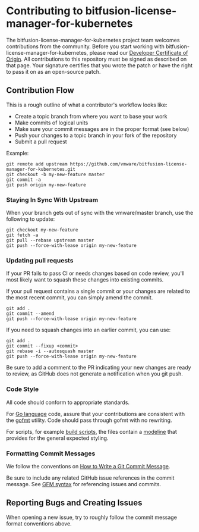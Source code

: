 # Contributing to bitfusion-license-manager-for-kubernetes

The bitfusion-license-manager-for-kubernetes project team welcomes
contributions from the community. Before you start working with
bitfusion-license-manager-for-kubernetes, please read our [Developer
Certificate of Origin](https://cla.vmware.com/dco). All contributions to this
repository must be signed as described on that page. Your signature certifies
that you wrote the patch or have the right to pass it on as an open-source
patch.

## Contribution Flow

This is a rough outline of what a contributor's workflow looks like:

- Create a topic branch from where you want to base your work
- Make commits of logical units
- Make sure your commit messages are in the proper format (see below)
- Push your changes to a topic branch in your fork of the repository
- Submit a pull request

Example:

``` shell
git remote add upstream https://github.com/vmware/bitfusion-license-manager-for-kubernetes.git
git checkout -b my-new-feature master
git commit -a
git push origin my-new-feature
```

### Staying In Sync With Upstream

When your branch gets out of sync with the vmware/master branch, use the
following to update:

``` shell
git checkout my-new-feature
git fetch -a
git pull --rebase upstream master
git push --force-with-lease origin my-new-feature
```

### Updating pull requests

If your PR fails to pass CI or needs changes based on code review, you'll most
likely want to squash these changes into existing commits.

If your pull request contains a single commit or your changes are related to
the most recent commit, you can simply amend the commit.

``` shell
git add .
git commit --amend
git push --force-with-lease origin my-new-feature
```

If you need to squash changes into an earlier commit, you can use:

``` shell
git add .
git commit --fixup <commit>
git rebase -i --autosquash master
git push --force-with-lease origin my-new-feature
```

Be sure to add a comment to the PR indicating your new changes are ready to
review, as GitHub does not generate a notification when you git push.

### Code Style

All code should conform to appropriate standards.

For [Go language](https://golang.org) code, assure that your contributions are
consistent with the [gofmt](https://golang.org/cmd/gofmt/) utility. Code should
pass through gofmt with no rewriting.

For scripts, for example [build scripts](build/docker/token/build.sh), the
files contain a [modeline](https://vim.fandom.com/wiki/Modeline_magic) that
provides for the general expected styling.

### Formatting Commit Messages

We follow the conventions on [How to Write a Git Commit
Message](http://chris.beams.io/posts/git-commit/).

Be sure to include any related GitHub issue references in the commit message.
See [GFM
syntax](https://guides.github.com/features/mastering-markdown/#GitHub-flavored-markdown)
for referencing issues and commits.

## Reporting Bugs and Creating Issues

When opening a new issue, try to roughly follow the commit message format
conventions above.
